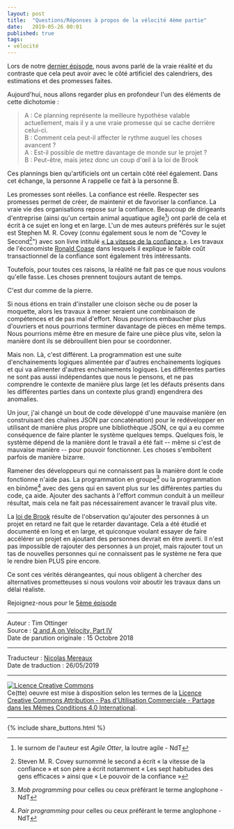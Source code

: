 ```yaml
---
layout: post
title:  "Questions/Réponses à propos de la vélocité 4ème partie"
date:   2019-05-26 00:01
published: true
tags:
- vélocité
---
```


Lors de notre [dernier épisode](http://www.les-traducteurs-agiles.org/2019/04/08/questions-reponses-a-propos-de-la-velocite-3eme-partie.html), nous avons parlé de la vraie réalité et du contraste que cela peut avoir avec le côté artificiel des calendriers, des estimations et des promesses faites.

Aujourd'hui, nous allons regarder plus en profondeur l'un des éléments de cette dichotomie :

> A : Ce planning représente la meilleure hypothèse valable actuellement, mais il y a une vraie promesse qui se cache derrière celui-ci.  
> B : Comment cela peut-il affecter le rythme auquel les choses avancent ?  
> A : Est-il possible de mettre davantage de monde sur le projet ?  
> B : Peut-être, mais jetez donc un coup d'œil à la loi de Brook  

Ces plannings bien qu'artificiels ont un certain côté réel également. Dans cet échange, la personne A rappelle ce fait à la personne B.

Les promesses sont réelles. La confiance est réelle. Respecter ses promesses permet de créer, de maintenir et de favoriser la confiance. La vraie vie des organisations repose sur la confiance. Beaucoup de dirigeants d'entreprise (ainsi qu'un certain animal aquatique agile[^1]) ont parlé de cela et écrit à ce sujet en long et en large. L'un de mes auteurs préférés sur le sujet est Stephen M. R. Covey (connu également sous le nom de  "Covey le Second[^2]") avec son livre intitulé [« La vitesse de la confiance »](https://www.amazon.fr/Vitesse-Confiance-Stephen-M-R-Covey/dp/1633538168/). Les travaux de l'économiste [Ronald Coase](https://fr.wikipedia.org/wiki/Ronald_Coase) dans lesquels il explique le faible coût transactionnel de la confiance sont également très intéressants.

Toutefois, pour toutes ces raisons, la réalité ne fait pas ce que nous voulons qu'elle fasse. Les choses prennent toujours autant de temps.

C'est dur comme de la pierre.

Si nous étions en train d'installer une cloison sèche ou de poser la moquette, alors les travaux à mener seraient une combinaison de compétences et de pas mal d'effort. Nous pourrions embaucher plus d'ouvriers et nous pourrions terminer davantage de pièces en même temps. Nous pourrions même être en mesure de faire une pièce plus vite, selon la manière dont ils se débrouillent bien pour se coordonner.

Mais non. Là, c'est différent. La programmation est une suite d'enchainements logiques alimentée par d'autres enchainements logiques et qui va alimenter d'autres enchainements logiques. Les différentes parties ne sont pas aussi indépendantes que nous le pensons, et ne pas comprendre le contexte de manière plus large (et les défauts présents dans les différentes parties dans un contexte plus grand) engendrera des anomalies.

Un jour, j'ai changé un bout de code développé d'une mauvaise manière (en construisant des chaînes JSON par concaténation) pour le redévelopper en utilisant de manière plus propre une bibliothèque JSON, ce qui a eu comme conséquence de faire planter le système quelques temps. Quelques fois, le système dépend de la manière dont le travail a été fait -- même si c'est de mauvaise manière -- pour pouvoir fonctionner. Les choses s'emboîtent parfois de manière bizarre.

Ramener des développeurs qui ne connaissent pas la manière dont le code fonctionne n'aide pas. La programmation en groupe[^3] ou la programmation en binôme[^4] avec des gens qui en savent plus sur les différentes parties du code, ça aide. Ajouter des sachants à l'effort commun conduit à un meilleur résultat, mais cela ne fait pas nécessairement avancer le travail plus vite.

La [loi de Brook](https://fr.wikipedia.org/wiki/Loi_de_Brooks) résulte de l'observation qu'ajouter des personnes à un projet en retard ne fait que le retarder davantage. Cela a été étudié et documenté en long et en large, et quiconque voulant essayer de faire accélérer un projet en ajoutant des personnes devrait en être averti. Il n'est pas impossible de rajouter des personnes à un projet, mais rajouter tout un tas de nouvelles personnes qui ne connaissent pas le système ne fera que le rendre bien PLUS pire encore.

Ce sont ces vérités dérangeantes, qui nous obligent à chercher des alternatives prometteuses si nous voulons voir aboutir les travaux dans un délai réaliste.

Rejoignez-nous pour le [5ème épisode](http://www.les-traducteurs-agiles.org/2019/07/15/questions-reponses-a-propos-de-la-velocite-5eme-partie.html)

[^1]: le surnom de l'auteur est _Agile Otter_, la loutre agile - NdT
[^2]: Steven M. R. Covey surnommé le second a écrit « la vitesse de la confiance » et son père a écrit notamment « Les sept habitudes des gens efficaces » ainsi que « Le pouvoir de la confiance »
[^3]: _Mob programming_ pour celles ou ceux préférant le terme anglophone - NdT
[^4]: _Pair programming_ pour celles ou ceux préférant le terme anglophone - NdT

---
Auteur : Tim Ottinger  
Source : [Q and A on Velocity, Part IV](https://agileotter.blogspot.com/2018/10/q-and-on-velocity-part-iv.html)  
Date de parution originale : 15 Octobre 2018  

---
Traducteur : [Nicolas Mereaux](http://www.les-traducteurs-agiles.org/traducteurs/)  
Date de traduction : 26/05/2019  

---

<a rel="license" href="http://creativecommons.org/licenses/by-nc-sa/4.0/"><img alt="Licence Creative Commons" style="border-width:0" src="http://i.creativecommons.org/l/by-nc-sa/4.0/88x31.png" /></a><br />Ce(tte) oeuvre est mise à disposition selon les termes de la <a rel="license" href="http://creativecommons.org/licenses/by-nc-sa/4.0/">Licence Creative Commons Attribution - Pas d'Utilisation Commerciale - Partage dans les Mêmes Conditions 4.0 International</a>.

---

{% include share_buttons.html %}
